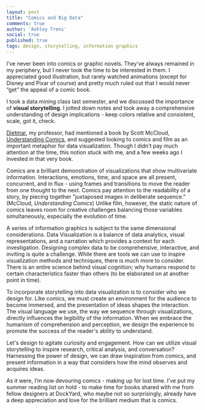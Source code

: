 ```yaml
---
layout: post
title: "Comics and Big Data"
comments: true
author: 'Ashley Treni'
social: true
published: true
tags: design, storytelling, information graphics
---
```


I’ve never been into comics or graphic novels. They’ve always remained in my periphery, but I never took the time to be interested in them. I appreciated good illustration, but rarely watched animations (except for Disney and Pixar of course) and pretty much ruled out that I would never “get” the appeal of a comic book.

I took a data mining class last semester, and we discussed the importance of **visual storytelling**. I jotted down notes and took away a comprehensive understanding of design implications - keep colors relative and consistent, scale, got it, check.

[Dietmar](http://www.northeastern.edu/camd/artdesign/people/dietmar-offenhuber/), my professor, had mentioned a book by Scott McCloud, [Understanding Comics](http://scottmccloud.com/2-print/1-uc/), and suggested looking to comics and film as an important metaphor for data visualization. Though I didn’t pay much attention at the time, this notion stuck with me, and a few weeks ago I invested in that very book.

Comics are a brilliant demonstration of visualizations that show multivariate information. Interactions, emotions, time, and space are all present, concurrent, and in flux - using frames and transitions to move the reader from one thought to the next. Comics pay attention to the readability of a story, by piecing together "juxtaposed images in deliberate sequence." (McCloud, *Understanding Comics*) Unlike film, however, the static nature of comics leaves room for creative challenges balancing those variables simultaneously, especially the evolution of time. 

A series of information graphics is subject to the same dimensional considerations. Data Visualization is a balance of data analytics, visual representations, and a narration which provides a context for each investigation. Designing complex data to be comprehensive, interactive, and inviting is quite a challenge. While there are tools we can use to inspire visualization methods and techniques, there is much more to consider. There is an entire science behind visual cognition; why humans respond to certain characteristics faster than others (to be elaborated on at another point in time).

To incorporate storytelling into data visualization is to consider who we design for. Like comics, we must create an environment for the audience to become immersed, and the presentation of ideas shapes the interaction. The visual language we use, the way we sequence through visualizations, directly influences the legibility of the information. When we embrace the humanism of comprehension and perception, we design the experience to promote the success of the reader's ability to understand.

Let's design to agitate curiosity and engagement. How can we utilize visual storytelling to inspire research, critical analysis, and conversation? Harnessing the power of design, we can draw inspiration from comics, and present information in a way that considers how the mind observes and acquires ideas.

As it were, I’m now devouring comics - making up for lost time. I’ve put my summer reading list on hold - to make time for books shared with me from fellow designers at DockYard, who maybe not so surprisingly, already have a deep appreciation and love for the brilliant medium that is comics.
